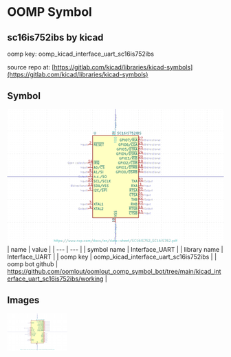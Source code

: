 # OOMP Symbol  
## sc16is752ibs  by kicad  
  
oomp key: oomp_kicad_interface_uart_sc16is752ibs  
  
source repo at: [https://gitlab.com/kicad/libraries/kicad-symbols](https://gitlab.com/kicad/libraries/kicad-symbols)  
## Symbol  
  
[![working.png](working_600.png)](working.png)  
| name | value | 
| --- | --- | 
| symbol name | Interface_UART | 
| library name | Interface_UART | 
| oomp key | oomp_kicad_interface_uart_sc16is752ibs | 
| oomp bot github | https://github.com/oomlout/oomlout_oomp_symbol_bot/tree/main/kicad_interface_uart_sc16is752ibs/working | 
## Images  
  
[![working.png](working_140.png)](working.png)  
